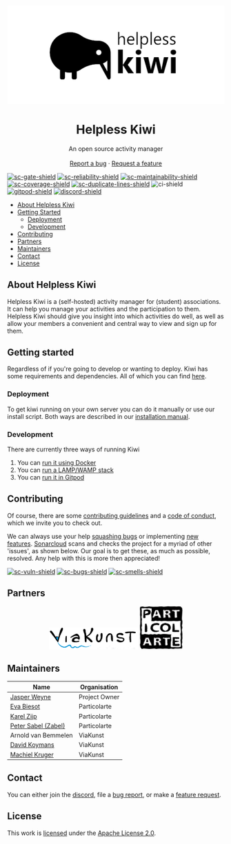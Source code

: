 <p align="center">
    <img src="https://raw.githubusercontent.com/jasperweyne/helpless-kiwi/master/assets/image/readme-header.png" alt="helpless-kiwi" style="max-width:100%;">
</p>
<h1 align="center">Helpless Kiwi</h1>
<p align="center">An open source activity manager
<br />
<br />
<a href="https://github.com/jasperweyne/helpless-kiwi/issues/new?assignees=&labels=&template=bug_report.md&title=">Report a bug</a>
·
<a href="https://github.com/jasperweyne/helpless-kiwi/issues/new?assignees=&labels=&template=feature_request.md&title=">Request a feature</a>
<br />
</p>
  
[![sc-gate-shield]][sc-project-url] [![sc-reliability-shield]][sc-project-url] [![sc-maintainability-shield]][sc-project-url] [![sc-coverage-shield]][sc-project-url] [![sc-duplicate-lines-shield]][sc-project-url]
![ci-shield] [![gitpod-shield]][gitpod-url] [![discord-shield]]([discord-url])

- [About Helpless Kiwi](#about-helpless-kiwi)
- [Getting Started](#getting-started)
	- [Deployment](#deployment)
	- [Development](#development)
- [Contributing](#contributing)
- [Partners](#partners)
- [Maintainers](#maintainers)
- [Contact](#contact)
- [License](#license)


## About Helpless Kiwi
Helpless Kiwi is a (self-hosted) activity manager for (student) associations.
It can help you manage your activities and the participation to them. Helpless
Kiwi should give you insight into which activities do well, as well as allow
your members a convenient and central way to view and sign up for them.

## Getting started
Regardless of if you're going to develop or wanting to deploy. Kiwi has some
requirements and dependencies. All of which you can find
[here](PREREQUISITES.md).

### Deployment
To get kiwi running on your own server you can do it manually or use our
install script. Both ways are described in our [installation
manual](DEPLOY.md).

### Development
There are currently three ways of running Kiwi
1. You can [run it using Docker](DOCKER.md)
2. You can [run a LAMP/WAMP stack](DEV.md)
3. You can [run it in Gitpod](https://gitpod.io/#https://github.com/jasperweyne/helpless-kiwi)

## Contributing
Of course, there are some [contributing guidelines](CONTRIBUTING.md) and a
[code of conduct](CODE_OF_CONDUCT.md), which we invite you to check out.

We can always use your help [squashing bugs][bug-list-url] or implementing [new
features][feature-list-url]. [Sonarcloud][sc-project-url] scans and checks the
project for a myriad of other 'issues', as shown below. Our goal is to get
these, as much as possible, resolved. Any help with this is more then
appreciated!


[![sc-vuln-shield]][sc-project-url] [![sc-bugs-shield]][sc-project-url] [![sc-smells-shield]][sc-project-url]

## Partners
<p align="center">
<a href="https://viakunst-utrecht.nl/"><img src="https://raw.githubusercontent.com/jasperweyne/helpless-kiwi/develop/assets/image/readme-viakunst.png" alt="viakunst" height="50px"></a>
<a href="https://particolarte.nl/"><img src="https://raw.githubusercontent.com/jasperweyne/helpless-kiwi/develop/assets/image/readme-particolarte.png" alt="particolarte" height="100px"></a>
</p>

## Maintainers
| **Name**                                           | **Organisation** |
| -------------------------------------------------- | ---------------- |
| [Jasper Weyne](https://github.com/jasperweyne)     | Project Owner    |
| [Eva Biesot](https://github.com/eeeevieb)          | Particolarte     |
| [Karel Zijp](https://github.com/zpks)              | Particolarte     |
| [Peter Sabel (Zabel)](https://github.com/A-Daneel) | Particolarte     |
| Arnold van Bemmelen                                | ViaKunst         |
| [David Koymans](https://github.com/DavidckPixel)   | ViaKunst         |
| [Machiel Kruger](https://github.com/mkrugr)        | ViaKunst         |

## Contact
You can either join the [discord](https://discord.gg/4HUmvEnXn8), file a [bug
report][bug-create-url], or make a [feature request][feature-create-url].

## License
This work is [licensed](https://github.com/jasperweyne/helpless-kiwi/blob/develop/LICENSE) under the [Apache License 2.0](https://www.apache.org/licenses/LICENSE-2.0).

[sc-project-url]: https://sonarcloud.io/dashboard?id=jasperweyne_helpless-kiwi
[sc-gate-shield]: https://sonarcloud.io/api/project_badges/measure?project=jasperweyne_helpless-kiwi&metric=alert_status
[sc-reliability-shield]: https://sonarcloud.io/api/project_badges/measure?project=jasperweyne_helpless-kiwi&metric=reliability_rating
[sc-maintainability-shield]: https://sonarcloud.io/api/project_badges/measure?project=jasperweyne_helpless-kiwi&metric=sqale_rating
[sc-coverage-shield]: https://sonarcloud.io/api/project_badges/measure?project=jasperweyne_helpless-kiwi&metric=coverage
[sc-duplicate-lines-shield]: https://sonarcloud.io/api/project_badges/measure?project=jasperweyne_helpless-kiwi&metric=duplicated_lines_density
[sc-bugs-shield]: https://sonarcloud.io/api/project_badges/measure?project=jasperweyne_helpless-kiwi&metric=bugs
[sc-smells-shield]: https://sonarcloud.io/api/project_badges/measure?project=jasperweyne_helpless-kiwi&metric=code_smells
[sc-vuln-shield]: https://sonarcloud.io/api/project_badges/measure?project=jasperweyne_helpless-kiwi&metric=vulnerabilities

[gitpod-url]: https://gitpod.io/#https://github.com/jasperweyne/helpless-kiwi
[gitpod-shield]: https://img.shields.io/badge/Gitpod-ready--to--code-green?logo=gitpod

[discord-url]: https://discord.gg/4HUmvEnXn8
[discord-shield]: https://img.shields.io/discord/838843751509393458?label=discord&logo=discord

[ci-shield]: https://github.com/jasperweyne/helpless-kiwi/workflows/CI/badge.svg?branch=develop


[bug-list-url]: https://github.com/jasperweyne/helpless-kiwi/issues?q=is%3Aissue+is%3Aopen+label%3A%22type%3A+bug%22
[bug-create-url]: https://github.com/jasperweyne/helpless-kiwi/issues/new?assignees=&labels=&template=bug_report.md&title=
[feature-list-url]: https://github.com/jasperweyne/helpless-kiwi/issues?q=is%3Aissue+is%3Aopen+label%3A%22type%3A+feature%22
[feature-create-url]: https://github.com/jasperweyne/helpless-kiwi/issues/new?assignees=&labels=&template=feature_request.md&title=

